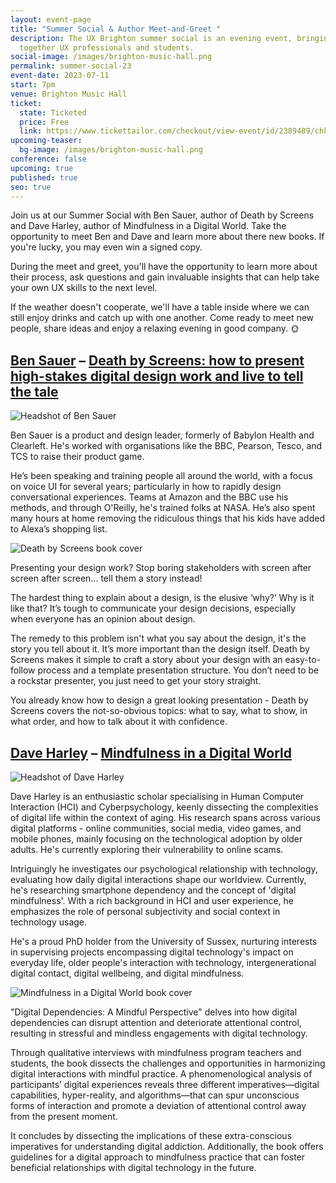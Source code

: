 ```yaml
---
layout: event-page
title: "Summer Social & Author Meet-and-Greet "
description: The UX Brighton summer social is an evening event, bringing
  together UX professionals and students.
social-image: /images/brighton-music-hall.png
permalink: summer-social-23
event-date: 2023-07-11
start: 7pm
venue: Brighton Music Hall
ticket:
  state: Ticketed
  price: Free
  link: https://www.tickettailor.com/checkout/view-event/id/2389489/chk/a08f/?modal_widget=true&widget=true
upcoming-teaser:
  bg-image: /images/brighton-music-hall.png
conference: false
upcoming: true
published: true
seo: true
---
```

Join us at our Summer Social with Ben Sauer, author of Death by Screens and Dave Harley, author of Mindfulness in a Digital World. Take the opportunity to meet Ben and Dave and learn more about there new books. If you're lucky, you may even win a signed copy. 

During the meet and greet, you'll have the opportunity to learn more about their process, ask questions and gain invaluable insights that can help take your own UX skills to the next level.

If the weather doesn't cooperate, we'll have a table inside where we can still enjoy drinks and catch up with one another. Come ready to meet new people, share ideas and enjoy a relaxing evening in good company. 🌞

## [Ben Sauer](https://www.linkedin.com/in/bensauer/) – [Death by Screens: how to present high-stakes digital design work and live to tell the tale](https://bensauer.net/deathbyscreens/)

<img src="/images/ben-sauer-headshot.jpg" alt="Headshot of Ben Sauer " class="image-align-right"/>

Ben Sauer is a product and design leader, formerly of Babylon Health and Clearleft. He's worked with organisations like the BBC, Pearson, Tesco, and TCS to raise their product game.

He’s been speaking and training people all around the world, with a focus on voice UI for several years; particularly in how to rapidly design conversational experiences. Teams at Amazon and the BBC use his methods, and through O'Reilly, he's trained folks at NASA. He’s also spent many hours at home removing the ridiculous things that his kids have added to Alexa’s shopping list. 

<img src="/images/ben-sauer.png" alt="Death by Screens book cover " class="image-align-left"/>

Presenting your design work? Stop boring stakeholders with screen after screen after screen... tell them a story instead! 

The hardest thing to explain about a design, is the elusive ‘why?’ Why is it like that? It’s tough to communicate your design decisions, especially when everyone has an opinion about design.

The remedy to this problem isn't what you say about the design, it's the story you tell about it. It’s more important than the design itself. Death by Screens makes it simple to craft a story about your design with an easy-to-follow process and a template presentation structure. You don’t need to be a rockstar presenter, you just need to get your story straight.

You already know how to design a great looking presentation - Death by Screens covers the not-so-obvious topics: what to say, what to show, in what order, and how to talk about it with confidence.

## [Dave Harley](https://www.linkedin.com/in/dave-harley-9a468a1/) – [Mindfulness in a Digital World](https://link.springer.com/book/10.1007/978-3-031-19407-8#:~:text=About%20this%20book,mindless%20involvement%20with%20digital%20technology)

<img src="/images/david-harley.webp" alt="Headshot of Dave Harley" class="image-align-right"/>

Dave Harley is an enthusiastic scholar specialising in Human Computer Interaction (HCI) and Cyberpsychology, keenly dissecting the complexities of digital life within the context of aging. His research spans across various digital platforms - online communities, social media, video games, and mobile phones, mainly focusing on the technological adoption by older adults. He's currently exploring their vulnerability to online scams. 

Intriguingly he investigates our psychological relationship with technology, evaluating how daily digital interactions shape our worldview. Currently, he's researching smartphone dependency and the concept of 'digital mindfulness'. With a rich background in HCI and user experience, he emphasizes the role of personal subjectivity and social context in technology usage. 

He's a proud PhD holder from the University of Sussex, nurturing interests in supervising projects encompassing digital technology's impact on everyday life, older people's interaction with technology, intergenerational digital contact, digital wellbeing, and digital mindfulness.

<img src="/images/mindfulness-in-a-digital-world.jpg" alt="Mindfulness in a Digital World book cover " class="image-align-left"/>

"Digital Dependencies: A Mindful Perspective" delves into how digital dependencies can disrupt attention and deteriorate attentional control, resulting in stressful and mindless engagements with digital technology. 

Through qualitative interviews with mindfulness program teachers and students, the book dissects the challenges and opportunities in harmonizing digital interactions with mindful practice. A phenomenological analysis of participants’ digital experiences reveals three different imperatives—digital capabilities, hyper-reality, and algorithms—that can spur unconscious forms of interaction and promote a deviation of attentional control away from the present moment. 

It concludes by dissecting the implications of these extra-conscious imperatives for understanding digital addiction. Additionally, the book offers guidelines for a digital approach to mindfulness practice that can foster beneficial relationships with digital technology in the future.